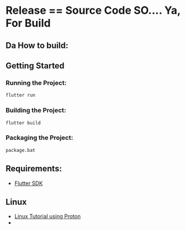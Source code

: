 # Release == Source Code SO.... Ya, For Build

## Da How to build:


## Getting Started


### Running the Project:
```
flutter run
```


### Building the Project:
```
flutter build
```


### Packaging the Project:
```
package.bat
```


## Requirements:
- [Flutter SDK](https://flutter.dev/docs/get-started/install)



## Linux
- [Linux Tutorial using Proton](https://www.reddit.com/r/linux_gaming/comments/1fwa4l8/guide_running_a_fortnite_private_server_to_play/)
- 
